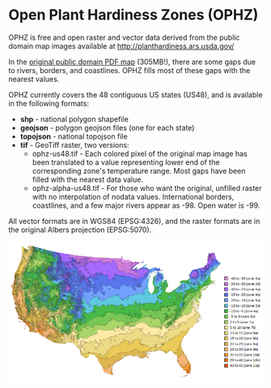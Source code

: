 Open Plant Hardiness Zones (OPHZ)
===

OPHZ is free and open raster and vector data derived from the public domain map images available at http://planthardiness.ars.usda.gov/

In the [original public domain PDF map](http://planthardiness.ars.usda.gov/PHZMWeb/Images/All_states_halfzones_poster_rgb_300dpi.pdf) (305MB!), there are some gaps due to rivers, borders, and coastlines.  OPHZ fills most of these gaps with the nearest values.

OPHZ currently covers the 48 contiguous US states (US48), and is available in the following formats:
* **shp** - national polygon shapefile
* **geojson** - polygon geojson files (one for each state)
* **topojson** - national topojson file
* **tif** - GeoTiff raster, two versions:
  * ophz-us48.tif - Each colored pixel of the original map image has been translated to a value representing lower end of the corresponding zone's temperature range.  Most gaps have been filled with the nearest data value.
  * ophz-alpha-us48.tif - For those who want the original, unfilled raster with no interpolation of nodata values.  International borders, coastlines, and a few major rivers appear as -98.  Open water is -99.

All vector formats are in WGS84 (EPSG:4326), and the raster formats are in the original Albers projection (EPSG:5070).

![ophz](ophz.png)

